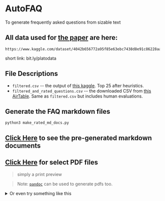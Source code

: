 # AutoFAQ

To generate frequently asked questions from sizable text

## All data used for [the paper][the-paper] are here:

```
https://www.kaggle.com/dataset/4042b656772a95f85e63ebc7438d8e91c86228aa76c9e64c536be7a39ee3fa54
```

short link: bit.ly/platodata

## File Descriptions

- `filtered.csv` -- the output of [this kaggle][filter_qs_kaggle]. Top 25 after heuristics.
- `filtered_and_rated_questions.csv` -- the downloaded CSV from [this AirTable][filtered_qs_airtable]. Same as `filtered.csv` but includes human evaluations.

## Generate the FAQ markdown files

```
python3 make_rated_md_docs.py
```

## [Click Here][markdowns] to see the pre-generated markdown documents

## [Click Here][pdfs] for select PDF files

> simply a print preview

> Note: [`pandoc`][how_md_to_pdf] can be used to generate pdfs too.

<details><summary>Or even try something like this</summary>

```
pandoc -f markdown -t latex markdowns/Cancer_faq.md -o latexs/Cancer_faq.tex
```

```
pandoc -f markdown -t latex markdowns/Cancer_faq.md  -o latexs//Cancer_faq.tex  \
    && pandoc -f markdown -t latex markdowns/Copenhagen\ Interpretation\ of\ Quantum\ Mechanics_faq.md  -o latexs//Copenhagen\ Interpretation\ of\ Quantum\ Mechanics_faq.tex  \
    && pandoc -f markdown -t latex markdowns/Cusanus,\ Nicolaus\ \[Nicolas\ of\ Cusa\]_faq.md  -o latexs//Cusanus,\ Nicolaus\ \[Nicolas\ of\ Cusa\]_faq.tex  \
    && pandoc -f markdown -t latex markdowns/Evolutionary\ Epistemology_faq.md  -o latexs//Evolutionary\ Epistemology_faq.tex  \
    && pandoc -f markdown -t latex markdowns/Infinite\ Regress\ Arguments_faq.md  -o latexs//Infinite\ Regress\ Arguments_faq.tex  \
    && pandoc -f markdown -t latex markdowns/Jean-Baptiste\ Du\ Bos_faq.md  -o latexs//Jean-Baptiste\ Du\ Bos_faq.tex  \
    && pandoc -f markdown -t latex markdowns/Kurt\ Gödel_faq.md  -o latexs//Kurt\ Gödel_faq.tex  \
    && pandoc -f markdown -t latex markdowns/Logicism\ and\ Neologicism_faq.md  -o latexs//Logicism\ and\ Neologicism_faq.tex  \
    && pandoc -f markdown -t latex markdowns/Medieval\ Theories\ of\ Causation_faq.md  -o latexs//Medieval\ Theories\ of\ Causation_faq.tex  \
    && pandoc -f markdown -t latex markdowns/Paul\ of\ Venice_faq.md  -o latexs//Paul\ of\ Venice_faq.tex  \
    && pandoc -f markdown -t latex markdowns/Philosophy\ of\ Biomedicine_faq.md  -o latexs//Philosophy\ of\ Biomedicine_faq.tex  \
    && pandoc -f markdown -t latex markdowns/The\ Epistemology\ of\ Religion_faq.md  -o latexs//The\ Epistemology\ of\ Religion_faq.tex
```

</details>

[filter_qs_kaggle]: https://www.kaggle.com/teja0110/filtered-questions/output
[filtered_qs_airtable]: https://airtable.com/shro9LCLITgxhYqWO/tbl1FuamJ4Nnk1TYC/viwc92aO0cm7B1fTI
[markdowns]: /markdowns
[pdfs]: /pdfs
[how_md_to_pdf]: https://gist.github.com/justincbagley/ec0a6334cc86e854715e459349ab1446
[the-paper]: /CSC_582__Auto_FAQ.pdf